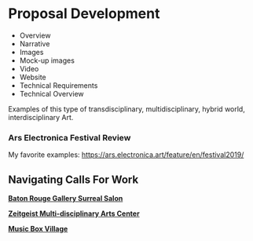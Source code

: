 # Proposal Development

- Overview
- Narrative
- Images
- Mock-up images
- Video
- Website
- Technical Requirements
- Technical Overview




Examples of this type of transdisciplinary, multidisciplinary, hybrid world, interdisciplinary Art.

### Ars Electronica Festival Review
My favorite examples: https://ars.electronica.art/feature/en/festival2019/



## Navigating Calls For Work



[__Baton Rouge Gallery Surreal Salon__](https://www.batonrougegallery.org/surreal-salon-12-submission-info)


[__Zeitgeist Multi-disciplinary Arts Center__](https://www.zeitgeistnola.org/)

[__Music Box Village__](https://www.musicboxvillage.com/)